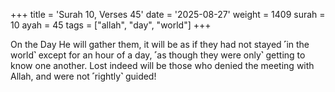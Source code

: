 +++
title = 'Surah 10, Verses 45'
date = '2025-08-27'
weight = 1409
surah = 10
ayah = 45
tags = ["allah", "day", "world"]
+++

On the Day He will gather them, it will be as if they had not stayed ˹in the world˺ except for an hour of a day, ˹as though they were only˺ getting to know one another. Lost indeed will be those who denied the meeting with Allah, and were not ˹rightly˺ guided!